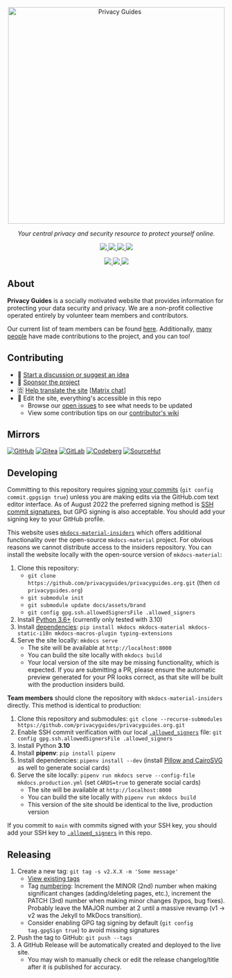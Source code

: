 <!-- markdownlint-disable MD041 -->
<div align="center">
  <a href="https://www.privacyguides.org/">
    <picture>
      <source media="(prefers-color-scheme: dark)" srcset="https://raw.githubusercontent.com/privacyguides/brand/main/SVG/Logo/privacy-guides-logo-dark.svg">
      <img alt="Privacy Guides" width="500px" src="https://raw.githubusercontent.com/privacyguides/brand/main/SVG/Logo/privacy-guides-logo.svg">
    </picture>
  </a>

  <p><em>Your central privacy and security resource to protect yourself online.</em></p>

  <p><a href="https://mastodon.neat.computer/@privacyguides">
    <img src="https://img.shields.io/mastodon/follow/109298532634697668?domain=https%3A%2F%2Fmastodon.neat.computer&label=Follow%20%40privacyguides%40neat.computer&style=social">
  </a>
  <a href="https://twitter.com/privacy_guides">
    <img src="https://img.shields.io/twitter/follow/privacy_guides?style=social">
  </a>
  <a href="https://discuss.privacyguides.net/">
    <img src="https://img.shields.io/discourse/users?label=Join%20our%20forum&logo=discourse&server=https%3A%2F%2Fdiscuss.privacyguides.net&style=social">
  </a>
  <a href="https://github.com/privacyguides/privacyguides.org/stargazers">
    <img src="https://img.shields.io/github/stars/privacyguides?style=social">
  </a></p>

  <p><a href="https://github.com/privacyguides/privacyguides.org/pulls">
    <img src="https://img.shields.io/github/issues-pr-raw/privacyguides/privacyguides.org">
  </a>
  <a href="https://github.com/privacyguides/privacyguides.org/pulls?q=is%3Apr+is%3Aclosed">
    <img src="https://img.shields.io/github/issues-pr-closed-raw/privacyguides/privacyguides.org">
  </a>
  <a href="https://opencollective.com/privacyguides">
    <img src="https://img.shields.io/opencollective/all/privacyguides">
  </a></p>
</div>

## About

**Privacy Guides** is a socially motivated website that provides information for protecting your data security and privacy. We are a non-profit collective operated entirely by volunteer team members and contributors.

Our current list of team members can be found [here](https://www.privacyguides.org/about/#our-team). Additionally, [many people](https://github.com/privacyguides/privacyguides.org/graphs/contributors) have made contributions to the project, and you can too!

## Contributing

- 💬 [Start a discussion or suggest an idea](https://discuss.privacyguides.org/)
- 💖 [Sponsor the project](https://github.com/sponsors/privacyguides)
- 🈴 [Help translate the site](https://crwd.in/privacyguides) [[Matrix chat](https://matrix.to/#/#pg-i18n:aragon.sh)]
- 📝 Edit the site, everything's accessible in this repo
  - Browse our [open issues](https://github.com/privacyguides/privacyguides.org/issues) to see what needs to be updated
  - View some contribution tips on our [contributor's wiki](https://github.com/privacyguides/privacyguides.org/wiki)

## Mirrors

[![GitHub](https://img.shields.io/static/v1?logo=github&label=&message=GitHub&color=000&style=for-the-badge)](https://github.com/privacyguides/privacyguides.org)
[![Gitea](https://img.shields.io/static/v1?logo=gitea&label=&message=Gitea&color=000&style=for-the-badge)](https://code.privacyguides.dev/privacyguides/privacyguides.org)
[![GitLab](https://img.shields.io/static/v1?logo=gitlab&label=&message=GitLab&color=000&style=for-the-badge)](https://gitlab.com/privacyguides/privacyguides.org)
[![Codeberg](https://img.shields.io/static/v1?logo=codeberg&label=&message=Codeberg&color=000&style=for-the-badge)](https://codeberg.org/privacyguides/privacyguides.org)
[![SourceHut](https://img.shields.io/static/v1?logo=git&label=&message=SourceHut&color=000&style=for-the-badge)](https://git.sr.ht/~jonaharagon/privacyguides.org)

## Developing

Committing to this repository requires [signing your commits](https://docs.github.com/en/authentication/managing-commit-signature-verification/signing-commits) (`git config commit.gpgsign true`) unless you are making edits via the GitHub.com text editor interface. As of August 2022 the preferred signing method is [SSH commit signatures](https://docs.github.com/en/authentication/managing-commit-signature-verification/about-commit-signature-verification#ssh-commit-signature-verification), but GPG signing is also acceptable. You should add your signing key to your GitHub profile.

This website uses [`mkdocs-material-insiders`](https://squidfunk.github.io/mkdocs-material/insiders/) which offers additional functionality over the open-source `mkdocs-material` project. For obvious reasons we cannot distribute access to the insiders repository. You can install the website locally with the open-source version of `mkdocs-material`:

1. Clone this repository:
    - `git clone https://github.com/privacyguides/privacyguides.org.git` (then `cd privacyguides.org`)
    - `git submodule init`
    - `git submodule update docs/assets/brand`
    - `git config gpg.ssh.allowedSignersFile .allowed_signers`
2. Install [Python 3.6+](https://www.python.org/downloads/) (currently only tested with 3.10)
3. Install [dependencies](/Pipfile): `pip install mkdocs mkdocs-material mkdocs-static-i18n mkdocs-macros-plugin typing-extensions`
4. Serve the site locally: `mkdocs serve`
    - The site will be available at `http://localhost:8000`
    - You can build the site locally with `mkdocs build`
    - Your local version of the site may be missing functionality, which is expected. If you are submitting a PR, please ensure the automatic preview generated for your PR looks correct, as that site will be built with the production insiders build.

**Team members** should clone the repository with `mkdocs-material-insiders` directly. This method is identical to production:

1. Clone this repository and submodules: `git clone --recurse-submodules https://github.com/privacyguides/privacyguides.org.git`
2. Enable SSH commit verification with our local [`.allowed_signers`](/.allowed_signers) file: `git config gpg.ssh.allowedSignersFile .allowed_signers`
3. Install Python **3.10**
4. Install **pipenv**: `pip install pipenv`
5. Install dependencies: `pipenv install --dev` (install [Pillow and CairoSVG](https://squidfunk.github.io/mkdocs-material/setup/setting-up-social-cards/#dependencies) as well to generate social cards)
6. Serve the site locally: `pipenv run mkdocs serve --config-file mkdocs.production.yml` (set `CARDS=true` to generate social cards)
    - The site will be available at `http://localhost:8000`
    - You can build the site locally with `pipenv run mkdocs build`
    - This version of the site should be identical to the live, production version

If you commit to `main` with commits signed with your SSH key, you should add your SSH key to [`.allowed_signers`](/.allowed_signers) in this repo.

## Releasing

1. Create a new tag: `git tag -s v2.X.X -m 'Some message'`
    - [View existing tags](https://github.com/privacyguides/privacyguides.org/tags)
    - Tag [numbering](https://semver.org/): Increment the MINOR (2nd) number when making significant changes (adding/deleting pages, etc.), increment the PATCH (3rd) number when making minor changes (typos, bug fixes). Probably leave the MAJOR number at 2 until a massive revamp (v1 -> v2 was the Jekyll to MkDocs transition).
    - Consider enabling GPG tag signing by default (`git config tag.gpgSign true`) to avoid missing signatures
2. Push the tag to GitHub: `git push --tags`
3. A GitHub Release will be automatically created and deployed to the live site.
    - You may wish to manually check or edit the release changelog/title after it is published for accuracy.
